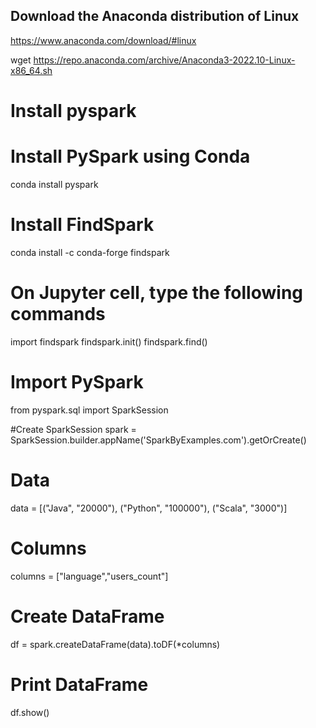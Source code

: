 ## Download the Anaconda distribution of Linux 

https://www.anaconda.com/download/#linux

wget https://repo.anaconda.com/archive/Anaconda3-2022.10-Linux-x86_64.sh


# Install pyspark

# Install PySpark using Conda
conda install pyspark


# Install FindSpark


conda install -c conda-forge findspark


# On Jupyter cell, type the following commands


import findspark
findspark.init()
findspark.find()



# Import PySpark
from pyspark.sql import SparkSession

#Create SparkSession
spark = SparkSession.builder.appName('SparkByExamples.com').getOrCreate()

# Data
data = [("Java", "20000"), ("Python", "100000"), ("Scala", "3000")]

# Columns
columns = ["language","users_count"]

# Create DataFrame
df = spark.createDataFrame(data).toDF(*columns)

# Print DataFrame
df.show()

